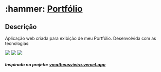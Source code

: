 <h1>:hammer: <a href="https://rubens-costa.vercel.app/"> Portfólio </a></h1>
</div>

<h2> Descrição</h2>
<p>Aplicação web criada para exibição de meu Portfólio. Desenvolvida com as tecnologias:</p>

<div style="display: inline_block">

<img src="https://img.shields.io/badge/html5-%23E34F26.svg?style=for-the-badge&logo=html5&logoColor=white" />
<img src="https://img.shields.io/badge/css3-%231572B6.svg?style=for-the-badge&logo=css3&logoColor=white" />
<img src="https://img.shields.io/badge/javascript-%23323330.svg?style=for-the-badge&logo=javascript&logoColor=%23F7DF1E" />
</div>

<h5> Inspirado no projeto: <a href="https://ymatheusvieira.vercel.app/"> ymatheusvieira.vercel.app </a> </h5>
